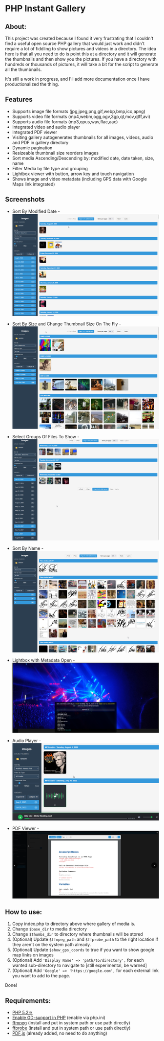 # PHP Instant Gallery

## About:
This project was created because I found it very frustrating that I couldn't find a useful open source PHP gallery that would just work and didn't require a lot of fiddling to show pictures and videos in a directory.
The idea here is that all you need to do is point this at a directory and it will generate the thumbnails and then show you the pictures.  If you have a directory with hundreds or thousands of pictures, it will take a bit for the script to generate all the thumbnails.

It's still a work in progress, and I'll add more documentation once I have productionalized the thing.

## Features
- Supports image file formats (jpg,jpeg,png,gif,webp,bmp,ico,apng)
- Supports video file formats (mp4,webm,ogg,ogv,3gp,qt,mov,qtff,avi)
- Supports audio file formats (mp3,opus,wav,flac,aac)
- Integrated video and audio player
- Integrated PDF viewer
- Visiting gallery autogenerates thumbnails for all images, videos, audio and PDF in gallery directory
- Dynamic pagination
- Resizeable thumbnail size reorders images
- Sort media Ascending/Descending by: modified date, date taken, size, name
- Filter Media by file type and grouping
- Lightbox viewer with button, arrow key and touch navigation
- Shows image and video metadata (including GPS data with Google Maps link integrated)

## Screenshots

- Sort By Modified Date - ![Sort By Modified Date](https://github.com/bcrosser/php-instant-gallery/blob/master/screenshots/instant-gallery-1.png)

- Sort By Size and Change Thumbnail Size On The Fly - ![Sort By Size and Change Thumbnail Size On The Fly](https://github.com/bcrosser/php-instant-gallery/blob/master/screenshots/instant-gallery-2.png)

- Select Groups Of Files To Show - ![Select Groups Of Files To Show](https://github.com/bcrosser/php-instant-gallery/blob/master/screenshots/instant-gallery-3.png)

- Sort By Name - ![Sort By Name](https://github.com/bcrosser/php-instant-gallery/blob/master/screenshots/instant-gallery-4.png)

- Lightbox with Metadata Open - ![Lightbox with Metadata Open](https://github.com/bcrosser/php-instant-gallery/blob/master/screenshots/instant-gallery-5.png)

- Audio Player - ![Audio Player](https://github.com/bcrosser/php-instant-gallery/blob/master/screenshots/instant-gallery-6.png)

- PDF Viewer - ![PDF Viewer](https://github.com/bcrosser/php-instant-gallery/blob/master/screenshots/instant-gallery-7.png)

## How to use:
1. Copy index.php to directory above where gallery of media is.
2. Change `$base_dir` to media directory
3. Change `$thumbs_dir` to directory where thumbnails will be stored
4. (Optional) Update `$ffmpeg_path` and `$ffprobe_path` to the right location if they aren't on the system path already.
5. (Optional) Update `$show_gps_coords` to true if you want to show google map links on images
5. (Optional) Add `'Display Name' => 'path/to/directory',` for each wanted sub-directory to navigate to [still experimental, be warned]
6. (Optional) Add `'Google' => 'https://google.com',` for each external link you want to add to the page.

Done!

## Requirements:
* [PHP 5.2=>](https://www.php.net/)
* [Enable GD-support in PHP](https://www.php.net/manual/en/image.installation.php) (enable via php.ini)
* [ffmpeg](https://ffmpeg.org/) (install and put in system path or use path directly)
* [ffprobe](https://ffmpeg.org/ffprobe.html) (install and put in system path or use path directly)
* [PDF.js](https://mozilla.github.io/pdf.js/) (already added, no need to do anything)
